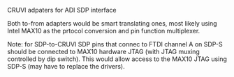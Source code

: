 CRUVI adpaters for ADI SDP interface

Both to-from adapters would be smart translating ones, most likely using Intel MAX10 as the prtocol conversion and pin function multiplexer.

Note: for SDP-to-CRUVI SDP pins that connec to FTDI channel A on SDP-S should be connected to MAX10 hardware JTAG (with JTAG muxing controlled by dip switch). This would allow access to the MAX10 JTAG using SDP-S (may have to replace the drivers).
